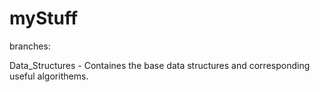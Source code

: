 # myStuff

branches:

Data_Structures - Containes the base data structures and corresponding useful algorithems.